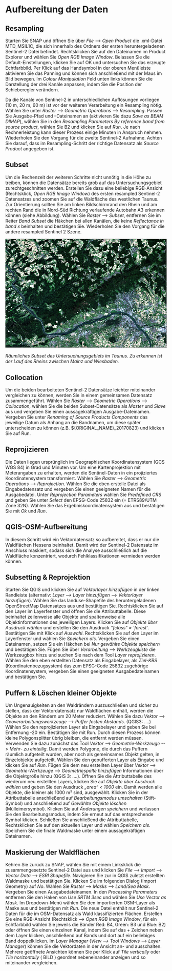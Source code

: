 # Aufbereitung der Daten
## Resampling
Starten Sie SNAP und öffnen Sie über *File* --> *Open Product* die .xml-Datei MTD_MSIL1C, die sich innerhalb des Ordners der ersten heruntergeladenen Sentinel-2 Datei befindet. Rechtsklicken Sie auf den Dateinamen im Product Explorer und wählen Sie *Open RGB Image Window*. Belassen Sie die Default-Einstellungen, klicken Sie auf OK und untersuchen Sie das erzeugte Echtfarbbild. Per Klick auf das Handsymbol in der oberen Menüleiste aktivieren Sie das Panning und können sich anschließend mit der Maus im Bild bewegen. Im *Colour Manipulation* Feld unten links können Sie die Darstellung der drei Kanäle anpassen, indem Sie die Position der Schieberegler verändern. 

Da die Kanäle von Sentinel-2 in unterschiedlichen Auflösungen vorliegen (10 m, 20 m, 60 m) ist vor der weiteren Verarbeitung ein Resampling nötig. Wählen Sie unter *Raster* --> *Geometric Operations* --> *Resampling*. Passen Sie Ausgabe-Pfad und –Dateinamen an (aktivieren Sie dazu *Save as BEAM DIMAP*), wählen Sie in den *Resampling Parameters By reference band from source product*, wählen Sie B2 und klicken Sie auf *Run*. Je nach Rechnerleistung kann dieser Prozess einige Minuten in Anspruch nehmen. Wiederholen Sie den Vorgang für die zweite Sentinel-2 Aufnahme. Achten Sie darauf, dass im Resampling-Schritt der richtige Datensatz als *Source Product* angegeben ist. 

## Subset
Um die Rechenzeit der weiteren Schritte nicht unnötig in die Höhe zu treiben, können die Datensätze bereits grob auf das Untersuchungsgebiet zurechtgeschnitten werden. Erstellen Sie dazu eine beliebige RGB-Ansicht (Rechtsklick, *Open RGB Image Window*) des ersten resampled Sentinel-2 Datensatzes und zoomen Sie auf die Waldfläche des westlichen Taunus. Zur Orientierung sollten Sie am linken Bildschirmrand den Rhein und am rechten Rand die in Nord-Süd Richtung verlaufende Autobahn A3 erkennen können (siehe Abbildung). Wählen Sie *Raster* --> *Subset*, entfernen Sie im Reiter *Band Subset* die Häkchen bei allen Kanälen, die keine *Reflectance in band x* beinhalten und bestätigen Sie. Wiederholen Sie den Vorgang für die andere resampled Sentinel 2 Szene. 

![AOI](/pages/09.Geovisualisierung/AOI_SNAP_Subset.png)

*Räumliches Subset des Untersuchungsgebiets im Taunus. Zu erkennen ist der Lauf des Rheins zwischen Mainz und Wiesbaden.*

## Collocation
Um die beiden bearbeiteten Sentinel-2 Datensätze leichter miteinander vergleichen zu können, werden Sie in einem gemeinsamen Datensatz zusammengeführt. Wählen Sie *Raster* --> *Geometric Operations* --> *Collocation*, wählen Sie die beiden Subset-Datensätze als *Master* und *Slave* aus und vergeben Sie einen aussagekräftigen Ausgabe-Dateinamen. Vergeben Sie unter *Renaming of Source Products Components* das jeweilige Datum als Anhang an die Bandnamen, um diese später unterscheiden zu können (z.B. ${ORIGINAL_NAME}_20170823) und klicken Sie auf Run. 

## Reprojizieren
Die Daten liegen ursprünglich im Geographischen Koordinatensystem (GCS WGS 84) in Grad und Minuten vor. Um eine Kartenprojektion mit Meterangaben zu erhalten, werden die Sentinel-Daten in ein projiziertes Koordinatensystem transformiert. Wählen Sie *Raster* --> *Geometric Operations* --> *Reprojection*. Wählen Sie die eben erstelle Datei als Eingabedatensatz und vergeben Sie einen geeigneten Namen für die Ausgabedatei. Unter *Reprojection Parameters* wählen Sie *Predefined CRS* und geben Sie unter *Select* den EPSG-Code 25832 ein (= ETRS89/UTM Zone 32N). Wählen Sie das Ergebniskoordinatensystem aus und bestätigen Sie mit *Ok* und *Run*. 

## QGIS-OSM-Aufbereitung
In diesem Schritt wird ein Vektordatensatz so aufbereitet, dass er nur die Waldflächen Hessens beinhaltet. Damit wird der Sentinel-2 Datensatz im Anschluss maskiert, sodass sich die Analyse ausschließlich auf die Waldfläche konzentriert, wodurch Fehlklassifikationen vermieden werden können.

## Subsetting & Reprojektion
Starten Sie QGIS und klicken Sie auf *Vektorlayer hinzufügen* in der linken Randleiste (alternativ: *Layer* --> *Layer hinzufügen* --> *Vektorlayer hinzufügen*). Wählen Sie das landuse-Shapefile des heruntergeladenen OpenStreetMap Datensatzes aus und bestätigen Sie. Rechtsklicken Sie auf den Layer im Layerfenster und öffnen Sie die Attributtabelle. Diese beinhaltet zeilenweise alle Objekte und spaltenweise alle Objektinformationen des jeweiligen Layers. Klicken Sie auf *Objekte über Ausdruck wählen* und erstellen Sie den Ausdruck *“fclass“ = ‘forest‘*. Bestätigen Sie mit Klick auf *Auswahl*. Rechtsklicken Sie auf den Layer im Layerfenster und wählen Sie *Speichern als*. Vergeben Sie einen Dateinamen, setzen Sie ein Häkchen bei *Nur gewählte Objekte speichern* und bestätigen Sie. Fügen Sie über *Verarbeitung* --> *Werkzeugkiste* die Werkzeugbox hinzu und suchen Sie nach dem Tool *Layer reprojizieren*. Wählen Sie den eben erstellten Datensatz als Eingabelayer, als *Ziel-KBS* (Koordinatenbezugsystem) das zum EPSG-Code 25832 zugehörige Koordinatensystem, vergeben Sie einen geeigneten Ausgabedateinamen und bestätigen Sie. 

## Puffern & Löschen kleiner Objekte
Um Ungenauigkeiten an den Waldrändern auszuschließen und sicher zu stellen, dass der Vektordatensatz nur Waldflächen enthält, werden die Objekte an den Rändern um 20 Meter reduziert. Wählen Sie dazu *Vektor* --> *Geoverarbeitungswerkzeuge* --> *Puffer festen Abstands*. (QGIS3: ....) Wählen Sie den reprojizierten Layer als Eingabelayer und geben Sie bei Entfernung -20 ein. Bestätigen Sie mit Run. Durch diesen Prozess können kleine Polygonsplitter übrig bleiben, die entfernt werden müssen. Verwenden Sie dazu zunächst das Tool *Vektor* --> *Geometrie-Werkzeuge* --> *Mehr- zu einteilig*. Damit werden Polygone, die durch das Puffern räumlich aufgeteilt wurden, aber noch als gemeinsames Objekt gelten, in Einzelobjekte aufgeteilt. Wählen Sie den gepufferten Layer als Eingabe und klicken Sie auf *Run*. Fügen Sie dem neu erstellten Layer über *Vektor* --> *Geometrie-Werkzeuge* --> *Geometriespalte hinzufügen* Informationen über die Objektgröße hinzu (QGIS 3: ....). Öffnen Sie die Attributtabelle des wiederum neu erstellten Layers, klicken Sie auf *Objekte über Ausdruck wählen* und geben Sie den Ausdruck *„area“ < 1000* ein. Damit werden alle Objekte, die kleiner als 1000 m² sind, ausgewählt. Klicken Sie in der Attributtabelle anschließend auf *Bearbeitungsmodus umschalten* (Stift-Symbol) und anschließend auf *Gewählte Objekte löschen* (Mülleimersymbol). Klicken Sie auf *Änderungen speichern* und verlassen Sie den Bearbeitungsmodus, indem Sie erneut auf das entsprechende Symbol klicken. Schließen Sie anschließend die Attributtabelle, Rechtsklicken Sie auf den aktuellen Layer und wählen *Speichern als*. Speichern Sie die finale Waldmaske unter einem aussagekräftigen Dateinamen.

## Maskierung der Waldflächen
Kehren Sie zurück zu SNAP, wählen Sie mit einem Linksklick die zusammengesetzte Sentinel-2 Datei aus und klicken Sie *File* --> *Import* --> *Vector Data* --> *ESRI Shapefile*. Navigieren Sie zur in QGIS zuletzt erstellten Waldmaske und bestätigen Sie. Klicken Sie im folgenden Dialog (Import Geometry) auf *No*. Wählen Sie *Raster* --> *Masks* --> *Land/Sea Mask*. Vergeben Sie einen Ausgabedateinamen. In den *Processing Parameters* entfernen Sie den Haken von *Use SRTM 3sec* und wählen Sie *Use Vector as Mask*. Im Dropdown-Menü wählen Sie den importierten OSM-Layer als Maske aus und bestätigen mit *Run*. Die neue Datei enthält nur Sentinel-2 Daten für die im OSM-Datensatz als Wald klassifizierten Flächen. Erstellen Sie eine RGB-Ansicht (Rechtsklick --> *Open RGB Image Window*, für ein Echtfarbbild wählen Sie jeweils die Bänder Red: B4, Green: B3 und Blue: B2) oder öffnen Sie einen einzelnen Kanal, indem Sie auf das + Zeichen neben dem Layer klicken, anschließend auf Bands und dort auf ein beliebiges Band doppelklicken. Im *Layer Manager* (*View* --> *Tool Windows* --> *Layer Manager*) können Sie die Vektordaten in der Ansicht an- und ausschalten. Mehrere geöffnete Ansichten können Sie per Klick auf *Tile vertically* oder *Tile horizontally* ( BILD ) geordnet nebeneinander anzeigen und so miteinander vergleichen.

